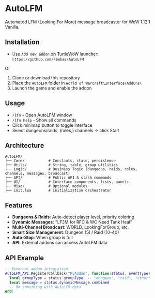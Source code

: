 # AutoLFM
Automated LFM (Looking For More) message broadcaster for WoW 1.12.1 Vanilla.

## Installation
- Use `Add new addon` on TurtleWoW launcher: `https://github.com/FSuhas/AutoLFM`

Or

1. Clone or download this repository
2. Place the `AutoLFM` folder in `World of Warcraft\Interface\AddOns\`
3. Launch the game and enable the addon

## Usage
- `/lfm` - Open AutoLFM window
- `/lfm help` - Show all commands
- Click minimap button to toggle interface
- Select dungeons/raids, (roles,) channels → click Start

## Architecture
```
AutoLFM/
├── Core/           # Constants, state, persistence
├── Utils/          # String, table, group utilities
├── Logic/          # Business logic (dungeons, raids, roles, channels, messages, broadcast)
├── API/            # Public API & slash commands
├── UI/             # Interface components, lists, panels
├── Misc/           # Optional modules
└── Init.lua        # Initialization orchestrator
```

## Features
- **Dungeons & Raids**: Auto-detect player level, priority coloring
- **Dynamic Messages**: "LF3M for RFC & WC Need Tank Heal"
- **Multi-Channel Broadcast**: WORLD, LookingForGroup, etc.
- **Smart Size Management**: Dungeon (5) / Raid (10-40)
- **Auto-Stop**: When group is full
- **API**: External addons can access AutoLFM data

## API Example
```lua
-- External addon integration
AutoLFM_API.RegisterCallback("MyAddon", function(status, eventType)
  local groupType = status.groupType  -- "dungeon", "raid", "other"
  local message = status.dynamicMessage.combined
  -- Do something with AutoLFM data
end)
```